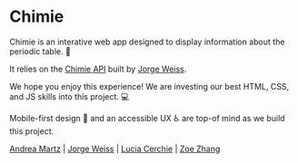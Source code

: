 # Chimie

Chimie is an interative web app designed to display information about the periodic table. :microscope:

It relies on the [Chimie API](https://chimie-api.herokuapp.com/) built by [Jorge Weiss](https://github.com/JAWeiss89). 

We hope you enjoy this experience! We are investing our best HTML, CSS, and JS skills into this project. :computer:

Mobile-first design :iphone: and an accessible UX :wheelchair: are top-of mind as we build this project.



[Andrea Martz](https://github.com/andreamartz) | [Jorge Weiss](https://github.com/JAWeiss89) | [Lucia Cerchie](https://github.com/cerchie) | [Zoe Zhang](https://github.com/zoezhang926)
